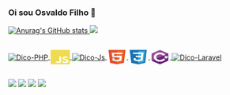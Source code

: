 <!--
**osvaldolopes/osvaldolopes** is a ✨ _special_ ✨ repository because its `README.md` (this file) appears on your GitHub profile.

Here are some ideas to get you started:

- 🔭 I’m currently working on ..
- 🌱 I’m currently learning ...
- 👯 I’m looking to collaborate on ...
- 🤔 I’m looking for help with ...
- 💬 Ask me about ...
- 📫 How to reach me: ...
- 😄 Pronouns: ...
- ⚡ Fun fact: ...
-->
### Oi sou Osvaldo Filho 👋
 
 <div>
  <a href="https://github.com/osvaldolopes">
   <!-- CODIGO ANTIGO
  <img height="180em" src="https://github-readme-stats.vercel.app/api?username=osvaldolopes&show_icons=true&theme=dracula&include_all_commits=true&count_private=true"/>
  ![Top Langs](https://github-readme-stats.vercel.app/api/top-langs/?username=anuraghazra&layout=compact&theme=dark)
   -->
   
  ![Anurag's GitHub stats](https://github-readme-stats.vercel.app/api?username=osvaldolopes&show_icons=true&rank_icon=github&theme=dark)
  <img height="195em" src="https://github-readme-stats.vercel.app/api/top-langs/?username=osvaldolopes&layout=compact&langs_count=7&theme=dark"/>

</div> 
<div style="display: inline_block"><br>
  <img align="center" alt="Dico-PHP" height="45" width="55" src="https://cdn.jsdelivr.net/gh/devicons/devicon@latest/icons/php/php-original.svg">
  <img align="center" alt="Dico-Js" height="30" width="40" src="https://raw.githubusercontent.com/devicons/devicon/master/icons/javascript/javascript-plain.svg">
  <img align="center" alt="Dico-Js" height="30" width="40" src="https://cdn-icons-png.flaticon.com/512/888/888879.png">  
  <img align="center" alt="Dico-HTML" height="30" width="40" src="https://raw.githubusercontent.com/devicons/devicon/master/icons/html5/html5-original.svg">
  <img align="center" alt="Dico-CSS" height="30" width="40" src="https://raw.githubusercontent.com/devicons/devicon/master/icons/css3/css3-original.svg">  
  <img align="center" alt="Dico-Csharp" height="30" width="40" src="https://raw.githubusercontent.com/devicons/devicon/master/icons/csharp/csharp-original.svg">  
 <img align="center" alt="Dico-Laravel" height="30" width="40" src="https://cdn.worldvectorlogo.com/logos/laravel-2.svg">  
</div> 
 
 ##

<div> 
<!--
 SITE DOS ICONES E CONTACT
https://dev.to/envoy_/150-badges-for-github-pnk 
https://github.com/anuraghazra/github-readme-stats/blob/master/readme.md#themes
-->
  <a href="https://www.linkedin.com/in/-osvaldofilho-/" target="_blank"><img src="https://img.shields.io/badge/-LinkedIn-%230077B5?style=for-the-badge&logo=linkedin&logoColor=white" target="_blank"></a>   
  <a href="mailto:osvaldolops.filho@gmail.com"><img src="https://img.shields.io/badge/-Gmail-%23333?style=for-the-badge&logo=gmail&logoColor=white" target="_blank"></a>
  <a href="https://osvaldofilho.netlify.app" target="_blank"><img src="https://img.shields.io/badge/bio.link-000000%7D?style=for-the-badge&logo=biolink&logoColor=white" target="_blank"></a>
  <a href="mailto:osvaldo_filho@gmail.com"><img src="https://img.shields.io/badge/Microsoft_Outlook-0078D4?style=for-the-badge&logo=microsoft-outlook&logoColor=white" target="_blank"></a> 

  <!-- ![snake gif](https://github.com/osvaldolopes/osvaldolopes/blob/output/github-contribution-grid-snake.svg) -->
</div>
